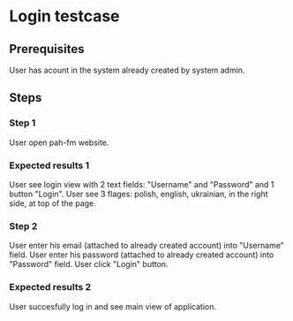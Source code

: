 # Login testcase

## Prerequisites
User has acount in the system already created by system admin.

## Steps

### Step 1
User open pah-fm website.

### Expected results 1
User see login view with 2 text fields: "Username" and "Password" and 1 button "Login".
User see 3 flages: polish, english, ukrainian, in the right side, at top of the page.

### Step 2
User enter his email (attached to already created account) into "Username" field.
User enter his password (attached to already created account) into "Password" field.
User click "Login" button.

### Expected results 2
User succesfully log in and see main view of application.
